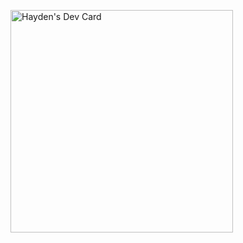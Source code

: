 <a href="https://app.daily.dev/hayden29"><img src="https://api.daily.dev/devcards/v2/W7JGhMXMMxjpOD2wvJt4I.png?r=21f" width="356" alt="Hayden's Dev Card"/></a>
